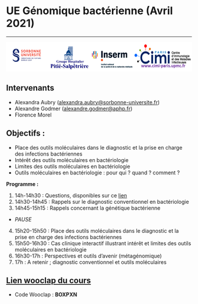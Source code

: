 # UE Génomique bactérienne (Avril 2021)
---

<p align="center">
  <img src="Images/logo.png" width="600" height="80">
</p>

## Intervenants 
- Alexandra Aubry (alexandra.aubry@sorbonne-universite.fr)
- Alexandre Godmer (alexandre.godmer@aphp.fr) 
- Florence Morel

## Objectifs : 
- Place des outils moléculaires dans le diagnostic et la prise en charge des infections bactériennes
- Intérêt des outils moléculaires en bactériologie
- Limites des outils moléculaires en bactériologie
- Outils moléculaires en bactériologie : pour qui ? quand ? comment ?

**Programme :**
1. 14h-14h30 : Questions, disponibles sur ce [lien](www.wooclap.com/BOXPXN) 	
2. 14h30-14h45 : Rappels sur le diagnostic conventionnel en bactériologie 	
3. 14h45-15h15 : Rappels concernant la génétique bactérienne	
- *PAUSE*
4. 15h20-15h50 : Place des outils moléculaires dans le diagnostic et la prise en charge des infections bactériennes
5. 15h50-16h30 : Cas clinique interactif illustrant intérêt et limites des outils moléculaires en bactériologie	
6. 16h30-17h : Perspectives et outils d’avenir (métagénomique)		
7. 17h : A retenir ; diagnostic conventionnel et outils moléculaires	

## [Lien wooclap du cours](www.wooclap.com/BOXPXN)
- Code Wooclap : **BOXPXN**

